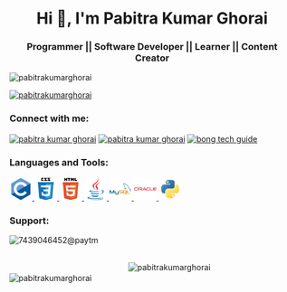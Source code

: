 <h1 align="center">Hi 👋, I'm Pabitra Kumar Ghorai</h1>
<h3 align="center">Programmer || Software Developer || Learner || Content Creator</h3>

<p align="left"> <img src="https://komarev.com/ghpvc/?username=pabitrakumarghorai&label=Profile%20views&color=0e75b6&style=flat" alt="pabitrakumarghorai" /> </p>

<p align="left"> <a href="https://github.com/ryo-ma/github-profile-trophy"><img src="https://github-profile-trophy.vercel.app/?username=pabitrakumarghorai" alt="pabitrakumarghorai" /></a> </p>

<h3 align="left">Connect with me:</h3>
<p align="left">
<a href="https://linkedin.com/in/pabitra kumar ghorai" target="blank"><img align="center" src="https://raw.githubusercontent.com/rahuldkjain/github-profile-readme-generator/master/src/images/icons/Social/linked-in-alt.svg" alt="pabitra kumar ghorai" height="30" width="40" /></a>
<a href="https://fb.com/pabitra kumar ghorai" target="blank"><img align="center" src="https://raw.githubusercontent.com/rahuldkjain/github-profile-readme-generator/master/src/images/icons/Social/facebook.svg" alt="pabitra kumar ghorai" height="30" width="40" /></a>
<a href="https://www.youtube.com/c/bong tech guide" target="blank"><img align="center" src="https://raw.githubusercontent.com/rahuldkjain/github-profile-readme-generator/master/src/images/icons/Social/youtube.svg" alt="bong tech guide" height="30" width="40" /></a>
</p>

<h3 align="left">Languages and Tools:</h3>
<p align="left"> <a href="https://www.cprogramming.com/" target="_blank"> <img src="https://raw.githubusercontent.com/devicons/devicon/master/icons/c/c-original.svg" alt="c" width="40" height="40"/> </a> <a href="https://www.w3schools.com/css/" target="_blank"> <img src="https://raw.githubusercontent.com/devicons/devicon/master/icons/css3/css3-original-wordmark.svg" alt="css3" width="40" height="40"/> </a> <a href="https://www.w3.org/html/" target="_blank"> <img src="https://raw.githubusercontent.com/devicons/devicon/master/icons/html5/html5-original-wordmark.svg" alt="html5" width="40" height="40"/> </a> <a href="https://www.java.com" target="_blank"> <img src="https://raw.githubusercontent.com/devicons/devicon/master/icons/java/java-original.svg" alt="java" width="40" height="40"/> </a> <a href="https://www.mysql.com/" target="_blank"> <img src="https://raw.githubusercontent.com/devicons/devicon/master/icons/mysql/mysql-original-wordmark.svg" alt="mysql" width="40" height="40"/> </a> <a href="https://www.oracle.com/" target="_blank"> <img src="https://raw.githubusercontent.com/devicons/devicon/master/icons/oracle/oracle-original.svg" alt="oracle" width="40" height="40"/> </a> <a href="https://www.python.org" target="_blank"> <img src="https://raw.githubusercontent.com/devicons/devicon/master/icons/python/python-original.svg" alt="python" width="40" height="40"/> </a> </p>

<h3 align="left">Support:</h3>
<p><a href="https://www.buymeacoffee.com/7439046452@paytm"> <img align="left" src="https://cdn.buymeacoffee.com/buttons/v2/default-yellow.png" height="50" width="210" alt="7439046452@paytm" /></a></p><br><br>

<p><img align="left" src="https://github-readme-stats.vercel.app/api/top-langs?username=pabitrakumarghorai&show_icons=true&locale=en&layout=compact" alt="pabitrakumarghorai" /></p>

<p>&nbsp;<img align="center" src="https://github-readme-stats.vercel.app/api?username=pabitrakumarghorai&show_icons=true&locale=en" alt="pabitrakumarghorai" /></p>
